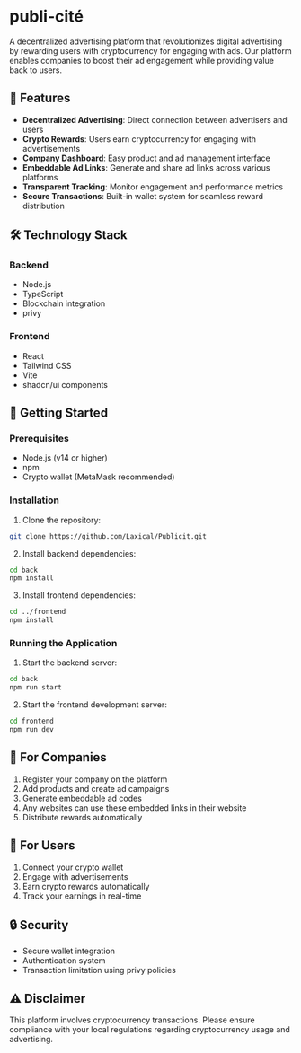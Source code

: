 # publi-cité

A decentralized advertising platform that revolutionizes digital advertising by rewarding users with cryptocurrency for engaging with ads. Our platform enables companies to boost their ad engagement while providing value back to users.

## 🚀 Features

- **Decentralized Advertising**: Direct connection between advertisers and users
- **Crypto Rewards**: Users earn cryptocurrency for engaging with advertisements
- **Company Dashboard**: Easy product and ad management interface
- **Embeddable Ad Links**: Generate and share ad links across various platforms
- **Transparent Tracking**: Monitor engagement and performance metrics
- **Secure Transactions**: Built-in wallet system for seamless reward distribution

## 🛠️ Technology Stack

### Backend
- Node.js
- TypeScript
- Blockchain integration
- privy
### Frontend
- React
- Tailwind CSS
- Vite
- shadcn/ui components

## 🚦 Getting Started

### Prerequisites
- Node.js (v14 or higher)
- npm 
- Crypto wallet (MetaMask recommended)

### Installation

1. Clone the repository:
```bash
git clone https://github.com/Laxical/Publicit.git
```

2. Install backend dependencies:
```bash
cd back
npm install
```

3. Install frontend dependencies:
```bash
cd ../frontend
npm install
```

### Running the Application

1. Start the backend server:
```bash
cd back
npm run start
```

2. Start the frontend development server:
```bash
cd frontend
npm run dev
```

## 💼 For Companies

1. Register your company on the platform
2. Add products and create ad campaigns
3. Generate embeddable ad codes
4. Any websites can use these embedded links in their website 
5. Distribute rewards automatically

## 👥 For Users

1. Connect your crypto wallet
2. Engage with advertisements
3. Earn crypto rewards automatically
4. Track your earnings in real-time

## 🔒 Security

- Secure wallet integration
- Authentication system
- Transaction limitation using privy policies

## ⚠️ Disclaimer

This platform involves cryptocurrency transactions. Please ensure compliance with your local regulations regarding cryptocurrency usage and advertising.
